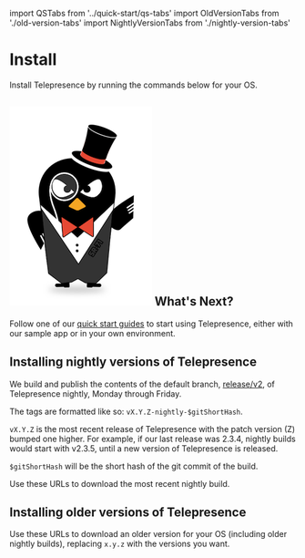 import QSTabs from '../quick-start/qs-tabs'
import OldVersionTabs from './old-version-tabs'
import NightlyVersionTabs from './nightly-version-tabs'

# Install

Install Telepresence by running the commands below for your OS.

<QSTabs/>

## <img class="os-logo" src="../images/logo.png"/> What's Next?

Follow one of our [quick start guides](../quick-start/) to start using Telepresence, either with our sample app or in your own environment.

## Installing nightly versions of Telepresence

We build and publish the contents of the default branch, [release/v2](https://github.com/telepresenceio/telepresence), of Telepresence
nightly, Monday through Friday.

The tags are formatted like so: `vX.Y.Z-nightly-$gitShortHash`.

`vX.Y.Z` is the most recent release of Telepresence with the patch version (Z) bumped one higher.
For example, if our last release was 2.3.4, nightly builds would start with v2.3.5, until a new
version of Telepresence is released.

`$gitShortHash` will be the short hash of the git commit of the build.

Use these URLs to download the most recent nightly build.

<NightlyVersionTabs/>

## Installing older versions of Telepresence

Use these URLs to download an older version for your OS (including older nightly builds), replacing `x.y.z` with the versions you want.

<OldVersionTabs/>
